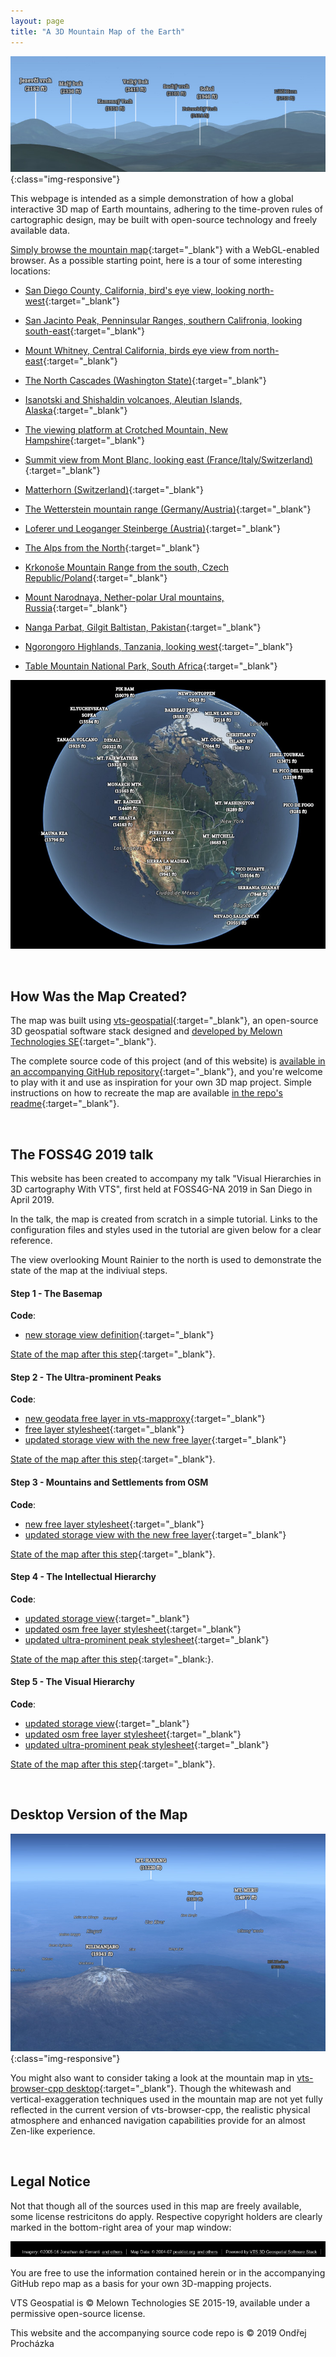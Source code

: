 ```yaml
---
layout: page
title: "A 3D Mountain Map of the Earth"
---
```


![Panorama of Lusatia](media/lusatia.jpg){:class="img-responsive"}

This webpage is intended as a simple demonstration of how a global
interactive 3D map of Earth mountains, adhering to the time-proven rules of
cartographic design, may be built with open-source technology and freely
available data.

[Simply browse the mountain map][1]{:target="_blank"} with a WebGL-enabled browser. As a
possible starting point, here is a tour of some interesting locations:

* [San Diego County, California, bird's eye view, looking north-west][3]{:target="_blank"}

* [San Jacinto Peak, Penninsular Ranges, southern Califronia, looking south-east][14]{:target="_blank"}

* [Mount Whitney, Central California, birds eye view from north-east][11]{:target="_blank"}

* [The North Cascades (Washington State)][9]{:target="_blank"}

* [Isanotski and Shishaldin volcanoes, Aleutian Islands, Alaska][13]{:target="_blank"}

* [The viewing platform at Crotched Mountain, New Hampshire][10]{:target="_blank"}

* [Summit view from Mont Blanc, looking east (France/Italy/Switzerland)][15]{:target="_blank"}

* [Matterhorn (Switzerland)][7]{:target="_blank"}

* [The Wetterstein mountain range (Germany/Austria)][5]{:target="_blank"}

* [Loferer und Leoganger Steinberge (Austria)][6]{:target="_blank"}

* [The Alps from the North][8]{:target="_blank"}

* [Krkonoše Mountain Range from the south, Czech Republic/Poland][18]{:target="_blank"}

* [Mount Narodnaya, Nether-polar Ural mountains, Russia][12]{:target="_blank"}

* [Nanga Parbat, Gilgit Baltistan, Pakistan][16]{:target="_blank"}

* [Ngorongoro Highlands, Tanzania, looking west][4]{:target="_blank"}

* [Table Mountain National Park, South Africa][17]{:target="_blank"}


[![A 3D Mountain Map of the Earth](https://github.com/ondra-prochazka/a-3d-mountain-map/raw/master/media/a-3d-mountain-map.jpg)](https://rigel.mlwn.se/store/a-3d-mountain-map/map-config/map/)

<br/>

## How Was the Map Created?

The map was built using [vts-geospatial][19]{:target="_blank"}, an
open-source 3D geospatial software stack designed and [developed by Melown
Technologies SE][20]{:target="_blank"}.

The complete source code of this project (and of this website) is [available
in an accompanying GitHub repository][21]{:target="_blank"}, and you're
welcome to play with it and use as inspiration for your own 3D map project. 
Simple instructions on how to recreate the map are available [in the repo's
readme][22]{:target="_blank"}.

<br/>

## The FOSS4G 2019 talk

This website has been created to accompany my talk "Visual Hierarchies in 3D
cartography With VTS", first held at FOSS4G-NA 2019 in San Diego in April 2019. 

In the talk, the map is created from scratch in a simple tutorial. Links to the
configuration files and styles used in the tutorial are given below for a
clear reference.

The view overlooking Mount Rainier to the north is used to demonstrate the
state of the map at the indiviual steps.

#### Step 1 - The Basemap

**Code**: 

 * [new storage view definition][28]{:target="_blank"}

[State of the map after this step][23]{:target="_blank"}. 
    
#### Step 2 - The Ultra-prominent Peaks

**Code**: 

 * [new geodata free layer in vts-mapproxy][29]{:target="_blank"}
 * [free layer stylesheet][30]{:target="_blank"}
 * [updated storage view with the new free layer][31]{:target="_blank"}

[State of the map after this step][24]{:target="_blank"}.

#### Step 3 - Mountains and Settlements from OSM

**Code**: 

 * [new free layer stylesheet][32]{:target="_blank"}
 * [updated storage view with the new free layer][33]{:target="_blank"}

[State of the map after this step][25]{:target="_blank"}.

#### Step 4 - The Intellectual Hierarchy

**Code**: 

 * [updated storage view][34]{:target="_blank"}
 * [updated osm free layer stylesheet][35]{:target="_blank"}
 * [updated ultra-prominent peak stylesheet][36]{:target="_blank"}

[State of the map after this step][26]{:target="_blank:}.

#### Step 5 - The Visual Hierarchy

**Code**: 

 * [updated storage view][37]{:target="_blank"}
 * [updated osm free layer stylesheet][38]{:target="_blank"}
 * [updated ultra-prominent peak stylesheet][39]{:target="_blank"}

[State of the map after this step][27]{:target="_blank"}.

<br/>

## Desktop Version of the Map

![Kilimanjaro and Meru in vts-desktop-cpp](media/kilimanjaro.jpg){:class="img-responsive"}


You might also want to consider taking a look at the mountain map in
[vts-browser-cpp desktop][2]{:target="_blank"}.  Though the whitewash and
vertical-exaggeration techniques used in the mountain map are not yet fully
reflected in the current version of vts-browser-cpp, the realistic physical
atmosphere and enhanced navigation capabilities provide for an almost
Zen-like experience.

<br/>

## Legal Notice

Not that though all of the sources used in this map are freely available,
some license restricitons do apply.  Respective copyright holders are
clearly marked in the bottom-right area of your map window:

![Credits section in vts-browser-js][40]

You are free to use the information contained herein or in the accompanying
GitHub repo map as a basis for your own 3D-mapping projects.   

VTS Geospatial is &copy; Melown Technologies SE 2015-19, available under a
permissive open-source license. 

This website and the accompanying source code repo is &copy; 2019 Ondřej
Procházka


[1]: https://rigel.mlwn.se/store/a-3d-mountain-map/map-config/map
[2]: https://github.com/melowntech/vts-browser-cpp
[3]: https://rigel.mlwn.se/store/a-3d-mountain-map/map-config/map/?pos=obj,-117.150264,32.638531,fix,-23.13,-316.06,-14.07,0.00,18379.80,45.00
[4]: https://rigel.mlwn.se/store/a-3d-mountain-map/map-config/map/?pos=obj,35.651614,-3.231357,fix,1890.99,-266.45,-20.74,0.00,61778.30,45.00
[5]: https://rigel.mlwn.se/store/a-3d-mountain-map/map-config/map/?pos=obj,11.089189,47.412804,fix,1744.54,-151.48,-18.03,0.00,14002.15,30.00
[6]: https://rigel.mlwn.se/store/a-3d-mountain-map/map-config/map/?pos=obj,12.660472,47.538069,fix,1562.45,-169.85,-49.46,0.00,14837.81,45.00
[7]: https://rigel.mlwn.se/store/a-3d-mountain-map/map-config/map/?pos=obj,7.658566,45.976451,fix,3351.14,-121.61,-11.37,0.00,6569.63,45.00
[8]: https://rigel.mlwn.se/store/a-3d-mountain-map/map-config/map/?pos=obj,9.741529,46.375075,fix,1656.35,162.52,-11.51,0.00,376412.97,45.00
[9]: https://rigel.mlwn.se/store/a-3d-mountain-map/map-config/map/?pos=obj,-121.281926,48.698838,fix,929.49,-164.09,-16.84,0.00,24990.72,45.00
[10]: https://rigel.mlwn.se/store/a-3d-mountain-map/map-config/map/?pos=obj,-71.881911,42.998033,fix,448.05,-108.77,-15.28,0.00,1659.18,45.00
[11]: https://rigel.mlwn.se/store/a-3d-mountain-map/map-config/map/?pos=obj,-118.290146,36.565113,fix,3285.46,-133.40,-25.09,0.00,33347.92,45.00
[12]: https://rigel.mlwn.se/store/a-3d-mountain-map/map-config/map/?pos=obj,60.186279,65.015886,fix,1113.67,-38.53,-24.29,0.00,18695.90,45.00
[13]: https://rigel.mlwn.se/store/a-3d-mountain-map/map-config/map/?pos=obj,-163.780048,54.779658,fix,543.82,-113.39,-22.98,0.00,28491.67,55.00
[14]: https://rigel.mlwn.se/store/a-3d-mountain-map/map-config/map/?pos=obj,-116.685494,33.814871,fix,3032.20,-143.62,-22.57,0.00,28164.69,45.00
[15]: https://rigel.mlwn.se/store/a-3d-mountain-map/map-config/map/?pos=obj,6.864492,45.832796,fix,4932.53,57.99,-9.52,0.00,624.62,30.00
[16]: https://rigel.mlwn.se/store/map-config/visual-hierarchies1/?pos=obj,74.611231,35.213436,fix,4823.86,-19.87,-8.59,0.00,17007.26,75.00
[17]: https://rigel.mlwn.se/store/map-config/visual-hierarchies1/?pos=obj,18.363182,-34.018678,fix,221.15,25.33,-44.46,0.00,14549.58,75.00
[18]: https://rigel.mlwn.se/store/map-config/visual-hierarchies1/?pos=obj,15.560333,50.620320,fix,590.24,14.44,-16.56,0.00,8637.47,75.00
[19]: https://vtsdocs.melown.com/
[20]: https://www.melown.com/
[21]: https://github.com/ondra-prochazka/a-3d-mountain-map
[22]: https://github.com/ondra-prochazka/a-3d-mountain-map/blob/master/README.md
[23]: https://rigel.mlwn.se/store/a-3d-mountain-map/map-config/map-step1/?pos=obj,-121.965107,47.040840,fix,761.16,-24.23,-7.90,0.00,33793.24,45.00
[24]: https://rigel.mlwn.se/store/a-3d-mountain-map/map-config/map-step2/?pos=obj,-121.965107,47.040840,fix,761.16,-24.23,-7.90,0.00,33793.24,45.00
[25]: https://rigel.mlwn.se/store/a-3d-mountain-map/map-config/map-step3/?pos=obj,-121.965107,47.040840,fix,761.16,-24.23,-7.90,0.00,33793.24,45.00
[26]: https://rigel.mlwn.se/store/a-3d-mountain-map/map-config/map-step4/?pos=obj,-121.965107,47.040840,fix,761.16,-24.23,-7.90,0.00,33793.24,45.00
[27]: https://rigel.mlwn.se/store/a-3d-mountain-map/map-config/map-step5/?pos=obj,-121.965107,47.040840,fix,761.16,-24.23,-7.90,0.00,33793.24,45.00
[28]: https://raw.githubusercontent.com/ondra-prochazka/a-3d-mountain-map/master/var_vts_store_a-3d-mountain-map_map-config/map-step1
[29]: https://raw.githubusercontent.com/ondra-prochazka/a-3d-mountain-map/master/etc_vts_mapproxy_a-3d-mountain-map_d/peaklist-org-ultras.json
[30]: https://raw.githubusercontent.com/ondra-prochazka/a-3d-mountain-map/master/var_vts_store_a-3d-mountain-map_stylesheet/map-peaklist-org-ultras-step2.style
[31]: https://raw.githubusercontent.com/ondra-prochazka/a-3d-mountain-map/master/var_vts_store_a-3d-mountain-map_map-config/map-step2 
[32]: https://raw.githubusercontent.com/ondra-prochazka/a-3d-mountain-map/master/var_vts_store_a-3d-mountain-map_stylesheet/map-osm-maptiler-step3.style
[33]: https://raw.githubusercontent.com/ondra-prochazka/a-3d-mountain-map/master/var_vts_store_a-3d-mountain-map_map-config/map-step3
[34]: https://raw.githubusercontent.com/ondra-prochazka/a-3d-mountain-map/master/var_vts_store_a-3d-mountain-map_map-config/map-step4
[35]: https://raw.githubusercontent.com/ondra-prochazka/a-3d-mountain-map/master/var_vts_store_a-3d-mountain-map_stylesheet/map-osm-maptiler-step4.style
[36]: https://raw.githubusercontent.com/ondra-prochazka/a-3d-mountain-map/master/var_vts_store_a-3d-mountain-map_stylesheet/map-peaklist-org-ultras-step4.style
[37]: https://raw.githubusercontent.com/ondra-prochazka/a-3d-mountain-map/master/var_vts_store_a-3d-mountain-map_map-config/map-step5
[38]: https://raw.githubusercontent.com/ondra-prochazka/a-3d-mountain-map/master/var_vts_store_a-3d-mountain-map_stylesheet/map-osm-maptiler-step5.style
[39]: https://raw.githubusercontent.com/ondra-prochazka/a-3d-mountain-map/master/var_vts_store_a-3d-mountain-map_stylesheet/map-peaklist-org-ultras-step5.style
[40]: https://github.com/ondra-prochazka/a-3d-mountain-map/raw/master/media/credits.png
